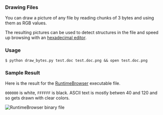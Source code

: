 ### Drawing Files

You can draw a picture of any file by reading chunks of 3 bytes and using them as RGB values.

The resulting pictures can be used to detect structures in the file and speed up browsing with an [hexadecimal editor](http://ridiculousfish.com/hexfiend/).

### Usage

    $ python draw_bytes.py test.doc test.doc.png && open test.doc.png

### Sample Result

Here is the result for the [RuntimeBrowser](https://github.com/nst/RuntimeBrowser) executable file.

`000000` is white, `FFFFFF` is black. ASCII text is mostly betwen 40 and 120 and so gets drawn with clear colors.

![RuntimeBrowser binary file](https://raw.github.com/nst/draw_bytes/master/images/RuntimeBrowser.png)

